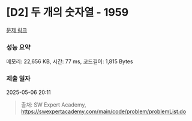 # [D2] 두 개의 숫자열 - 1959 

[문제 링크](https://swexpertacademy.com/main/code/problem/problemDetail.do?contestProbId=AV5PpoFaAS4DFAUq) 

### 성능 요약

메모리: 22,656 KB, 시간: 77 ms, 코드길이: 1,815 Bytes

### 제출 일자

2025-05-06 20:11



> 출처: SW Expert Academy, https://swexpertacademy.com/main/code/problem/problemList.do